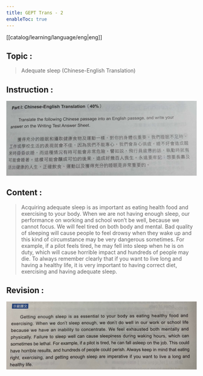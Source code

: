 ```yaml
---
title: GEPT Trans - 2
enableToc: true
---
```

[[catalog/learning/language/eng|eng]]

## Topic : 
> Adequate sleep (Chinese-English Translation)

## Instruction : 
![](images/english/GEPT_Trans_2.jpg)   

## Content : 
> Acquiring adequate sleep is as important as eating health food and exercising to your body. When we are not having enough sleep, our performance on working and school won’t be well, because we cannot focus. We will feel tired on both body and mental. Bad quality of sleeping will cause people to feel drowsy when they wake up and this kind of circumstance may be very dangerous sometimes. For example, if a pilot feels tired, he may fell into sleep when he is on duty, which will cause horrible impact and hundreds of people may die. To always remember clearly that if you want to live long and having a healthy life, it is very important to having correct diet, exercising and having adequate sleep.    

## Revision :
![](images/english/GEPT_Trans_2_a.jpg)   